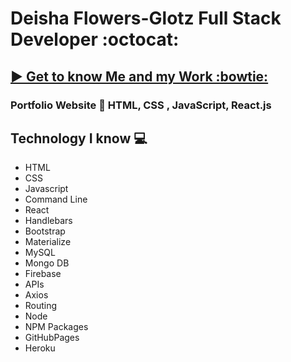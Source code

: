 # Deisha Flowers-Glotz  Full Stack Developer :octocat:

## [ :arrow_forward: Get to know Me and my Work :bowtie:](https://deefg.github.io/Portfolio/)

### Portfolio Website   :floppy_disk:   HTML, CSS , JavaScript, React.js

## Technology I know :computer:
* HTML
* CSS 
* Javascript 
* Command Line
* React
* Handlebars
* Bootstrap
* Materialize
* MySQL
* Mongo DB
* Firebase
* APIs
* Axios
* Routing
* Node 
* NPM Packages
* GitHubPages
* Heroku
